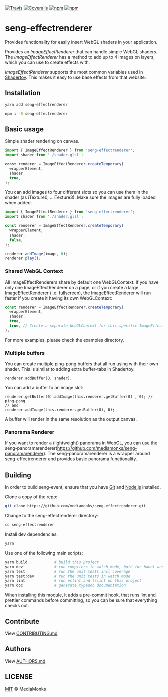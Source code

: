 [![Travis](https://img.shields.io/travis/mediamonks/seng-effectrenderer.svg?maxAge=2592000)](https://travis-ci.org/mediamonks/seng-effectrenderer)
[![Coveralls](https://img.shields.io/coveralls/mediamonks/seng-effectrenderer.svg?maxAge=2592000)](https://coveralls.io/github/mediamonks/seng-effectrenderer?branch=master)
[![npm](https://img.shields.io/npm/v/seng-effectrenderer.svg?maxAge=2592000)](https://www.npmjs.com/package/seng-effectrenderer)
[![npm](https://img.shields.io/npm/dm/seng-effectrenderer.svg?maxAge=2592000)](https://www.npmjs.com/package/seng-effectrenderer)

# seng-effectrenderer
Provides functionality for easily insert WebGL shaders in your application.

Provides an _ImageEffectRenderer_ that can handle simple WebGL shaders.
The _ImageEffectRenderer_ has a method to add up to 4 images on layers, which you can use to create effects with.

_ImageEffectRenderer_ supports the most common variables used in [Shadertoy](https://www.shadertoy.com).
This makes it easy to use base effects from that website.


## Installation

```sh
yarn add seng-effectrenderer
```

```sh
npm i -S seng-effectrenderer
```

## Basic usage

Simple shader rendering on canvas.
```ts
import { ImageEffectRenderer } from 'seng-effectrenderer';
import shader from './shader.glsl';

const renderer = ImageEffectRenderer.createTemporary(
  wrapperElement,
  shader,
  true,
);
```

You can add images to four different slots so you can use them in the shader (as iTexture0, ...iTexture3). Make sure the images are fully loaded when added.
```ts
import { ImageEffectRenderer } from 'seng-effectrenderer';
import shader from './shader.glsl';

const renderer = ImageEffectRenderer.createTemporary(
  wrapperElement,
  shader,
  false,
);

renderer.addImage(image, 0);
renderer.play();
```

### Shared WebGL Context

All ImageEffectRenderers share by default one WebGLContext. If you have only one ImageEffectRenderer on a page, or if you create a large ImageEffectRenderer (i.e. fullscreen),
 the ImageEffectRenderer will run faster if you create it having its own WebGLContext:

```ts
const renderer = ImageEffectRenderer.createTemporary(
  wrapperElement,
  shader,
  true,
  true, // Create a separate WebGLContext for this specific ImageEffectRenderer
);
```

For more examples, please check the examples directory.

### Multiple buffers

You can create multiple ping-pong buffers that all run using with their own shader. This is similar to adding extra buffer-tabs in Shadertoy.

```
renderer.addBuffer(0, shader);
```

You can add a buffer to an image slot:

```
renderer.getBuffer(0).addImage(this.renderer.getBuffer(0) , 0); // ping-pong
// and
renderer.addImage(this.renderer.getBuffer(0), 0);
```

A buffer will render in the same resolution as the output canvas.

### Panorama Renderer

If you want to render a (lightweight) panorama in WebGL, you can use the seng-panoramarenderer(https://github.com/mediamonks/seng-panoramarenderer). 
The seng-panoramarenderer is a wrapper around seng-effectrenderer and provides basic panorama functionality.


## Building

In order to build seng-event, ensure that you have [Git](http://git-scm.com/downloads)
and [Node.js](http://nodejs.org/) installed.

Clone a copy of the repo:
```sh
git clone https://github.com/mediamonks/seng-effectrenderer.git
```

Change to the seng-effectrenderer directory:
```sh
cd seng-effectrenderer
```

Install dev dependencies:
```sh
yarn
```

Use one of the following main scripts:
```sh
yarn build            # build this project
yarn dev              # run compilers in watch mode, both for babel and typescript
yarn test             # run the unit tests incl coverage
yarn test:dev         # run the unit tests in watch mode
yarn lint             # run eslint and tslint on this project
yarn doc              # generate typedoc documentation
```

When installing this module, it adds a pre-commit hook, that runs lint and prettier commands
before committing, so you can be sure that everything checks out.

## Contribute

View [CONTRIBUTING.md](./CONTRIBUTING.md)


## Authors

View [AUTHORS.md](./AUTHORS.md)


## LICENSE

[MIT](./LICENSE) © MediaMonks
